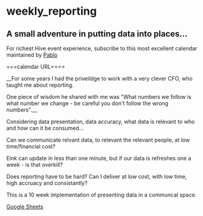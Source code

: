 # weekly_reporting
## A small adventure in putting data into places...


For richest Hive event experience, subscribe to this most excellent calendar maintained by [Pablo](https://github.com/pmarkaide)


===calendar URL====


__For some years I had the priveildge to work with a very clever CFO, who taught me about reporting.

One piece of wisdom he shared with me was "What numbers we follow is what number we change - be careful you don't follow the wrong numbers".__


Considering data presentation, data accuracy, what data is relevant to who and how can it be consumed...

Can we communicate relvant data, to relevant the relevant people, at low time/financial cost?

Eink can update in less than one minute, but if our data is refreshes one a week - is that overkill?

Does reporting have to be hard? Can I deliver at low cost, with low time, high accruacy and consistantly?

This is a 10 week implementation of presenting data in a communcal space.

[Google Sheets](https://docs.google.com/spreadsheets/d/1uJXU8TIED6snBoq_WPOulwVZohVVlfoDsshrs5_-fz4/edit?usp=sharing)
